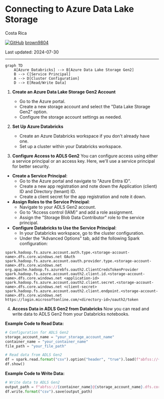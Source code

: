 # Connecting to Azure Data Lake Storage 

Costa Rica

[![GitHub](https://img.shields.io/badge/--181717?logo=github&logoColor=ffffff)](https://github.com/)
[brown9804](https://github.com/brown9804)

Last updated: 2024-07-30

----------

```mermaid
graph TD
    A[Azure Databricks] --> B[Azure Data Lake Storage Gen2]
    B --> C[Service Principal]
    A --> D[Cluster Configuration]
    D --> E[Read/Write Data]
```

1. **Create an Azure Data Lake Storage Gen2 Account**
   - Go to the Azure portal.
   - Create a new storage account and select the "Data Lake Storage Gen2" option.
   - Configure the storage account settings as needed.

2. **Set Up Azure Databricks**
   - Create an Azure Databricks workspace if you don't already have one.
   - Set up a cluster within your Databricks workspace.

3. **Configure Access to ADLS Gen2**
You can configure access using either a service principal or an access key. Here, we'll use a service principal for better security.
- **Create a Service Principal**:
   - Go to the Azure portal and navigate to "Azure Entra ID".
   - Create a new app registration and note down the Application (client) ID and Directory (tenant) ID.
   - Create a client secret for the app registration and note it down.
- **Assign Roles to the Service Principal**:
   - Navigate to your ADLS Gen2 account.
   - Go to "Access control (IAM)" and add a role assignment.
   - Assign the "Storage Blob Data Contributor" role to the service principal.
- **Configure Databricks to Use the Service Principal**:
   - In your Databricks workspace, go to the cluster configuration.
   - Under the "Advanced Options" tab, add the following Spark configuration:

```plaintext
spark.hadoop.fs.azure.account.auth.type.<storage-account-name>.dfs.core.windows.net OAuth
spark.hadoop.fs.azure.account.oauth.provider.type.<storage-account-name>.dfs.core.windows.net org.apache.hadoop.fs.azurebfs.oauth2.ClientCredsTokenProvider
spark.hadoop.fs.azure.account.oauth2.client.id.<storage-account-name>.dfs.core.windows.net <application-id>
spark.hadoop.fs.azure.account.oauth2.client.secret.<storage-account-name>.dfs.core.windows.net <client-secret>
spark.hadoop.fs.azure.account.oauth2.client.endpoint.<storage-account-name>.dfs.core.windows.net https://login.microsoftonline.com/<directory-id>/oauth2/token
```

4. **Access Data in ADLS Gen2 from Databricks**
Now you can read and write data to ADLS Gen2 from your Databricks notebooks.

**Example Code to Read Data:**

```python
# Configuration for ADLS Gen2
storage_account_name = "your_storage_account_name"
container_name = "your_container_name"
file_path = "your_file_path"

# Read data from ADLS Gen2
df = spark.read.format("csv").option("header", "true").load(f"abfss://{container_name}@{storage_account_name}.dfs.core.windows.net/{file_path}")
df.show()
```

**Example Code to Write Data:**

```python
# Write data to ADLS Gen2
output_path = f"abfss://{container_name}@{storage_account_name}.dfs.core.windows.net/output_folder"
df.write.format("csv").save(output_path)
```
